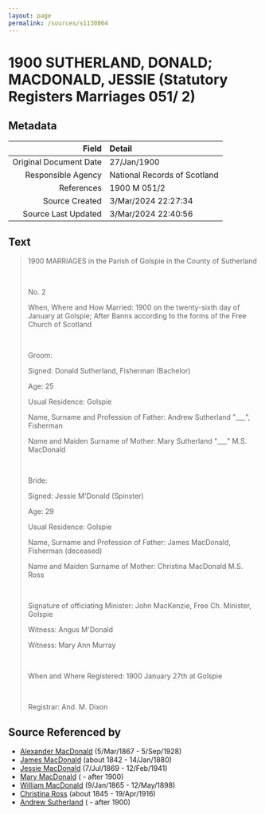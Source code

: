 ```yaml
---
layout: page
permalink: /sources/s1130864
---
```


# 1900 SUTHERLAND, DONALD; MACDONALD, JESSIE (Statutory Registers Marriages 051/ 2)

## Metadata
Field | Detail
---:|:---
Original Document Date | 27/Jan/1900
Responsible Agency | National Records of Scotland
References | 1900 M 051/2
Source Created | 3/Mar/2024 22:27:34
Source Last Updated | 3/Mar/2024 22:40:56

## Text

> 1900 MARRIAGES in the Parish of Golspie in the County of Sutherland
>
> <br/>
>
> No. 2
>
> When, Where and How Married: 1900 on the twenty-sixth day of January at Golspie; After Banns according to the forms of the Free Church of Scotland
>
> <br/>
>
> Groom:
>
> Signed: Donald Sutherland, Fisherman (Bachelor)
>
> Age: 25
>
> Usual Residence: Golspie
>
> Name, Surname and Profession of Father: Andrew Sutherland "___", Fisherman
>
> Name and Maiden Surname of Mother: Mary Sutherland "___" M.S. MacDonald
>
> <br/>
>
> Bride:
>
> Signed: Jessie M'Donald (Spinster)
>
> Age: 29
>
> Usual Residence: Golspie
>
> Name, Surname and Profession of Father: James MacDonald, FIsherman (deceased)
>
> Name and Maiden Surname of Mother: Christina MacDonald M.S. Ross
>
> <br/>
>
> Signature of officiating Minister: John MacKenzie, Free Ch. Minister, Golspie
>
> Witness: Angus M'Donald
>
> Witness: Mary Ann Murray
>
> <br/>
>
> When and Where Registered: 1900 January 27th at Golspie
>
> <br/>
>
> Registrar: And. M. Dixon
>

## Source Referenced by

* [Alexander MacDonald](../people/@81905126@-alexander-macdonald-b1867-3-5-d1928-9-5.md) (5/Mar/1867 - 5/Sep/1928)
* [James MacDonald](../people/@74881641@-james-macdonald-b1842-d1880-1-14.md) (about 1842 - 14/Jan/1880)
* [Jessie MacDonald](../people/@97412403@-jessie-macdonald-b1869-7-7-d1941-2-12.md) (7/Jul/1869 - 12/Feb/1941)
* [Mary MacDonald](../people/@10426344@-mary-macdonald-b-d1900.md) ( - after 1900)
* [William MacDonald](../people/@76505641@-william-macdonald-b1865-1-9-d1898-5-12.md) (9/Jan/1865 - 12/May/1898)
* [Christina Ross](../people/@81183416@-christina-ross-b1845-d1916-4-19.md) (about 1845 - 19/Apr/1916)
* [Andrew Sutherland](../people/@91612548@-andrew-sutherland-b-d1900.md) ( - after 1900)
